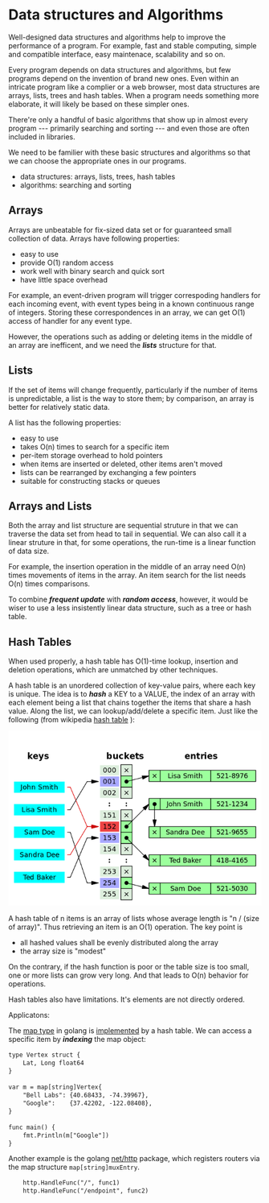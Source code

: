 # Data structures and Algorithms

Well-designed data structures and algorithms help to
improve the performance of a program. For example,
fast and stable computing, simple and compatible interface,
easy maintenace, scalability and so on.

Every program depends on data structures and algorithms,
but few programs depend on the invention of brand new ones.
Even within an intricate program like a complier or
a web browser, most data structures are arrays, lists,
trees and hash tables. When a program needs something
more elaborate, it will likely be based on these simpler ones.

There're only a handful of basic algorithms that show up in almost
every program --- primarily searching and sorting --- and even
those are often included in libraries.

We need to be familier with these basic structures and algorithms
so that we can choose the appropriate ones in our programs.

* data structures: arrays, lists, trees, hash tables
* algorithms: searching and sorting

## Arrays

Arrays are unbeatable for fix-sized data set or for guaranteed
small collection of data. Arrays have following
properties:

* easy to use
* provide O(1) random access
* work well with binary search and quick sort
* have little space overhead

For example, an event-driven program will trigger correspoding
handlers for each incoming event, with event types being in a known
continuous range of integers. Storing these correspondences
in an array, we can get O(1) access of handler for any event type.

However, the operations such as adding or deleting items in the middle
of an array are inefficent, and we need the ***lists*** structure for that.

## Lists

If the set of items will change frequently, particularly if
the number of items is unpredictable, a list is the way to store
them; by comparison, an array is better for relatively static data.

A list has the following properties:

* easy to use
* takes O(n) times to search for a specific item
* per-item storage overhead to hold pointers
* when items are inserted or deleted, other items aren't moved
* lists can be rearranged by exchanging a few pointers
* suitable for constructing stacks or queues

## Arrays and Lists

Both the array and list structure are sequential struture
in that we can traverse the data set from head to tail in sequential.
We can also call it a linear struture in that, for some operations,
the run-time is a linear function of data size.

For example, the insertion operation in the middle of an array
need O(n) times movements of items in the array. An item search for
the list needs O(n) times comparisons.

To combine ***frequent update*** with ***random access***, however,
it would be wiser to use a less insistently linear data structure,
such as a tree or hash table.

## Hash Tables

When used properly, a hash table has O(1)-time
lookup, insertion and deletion operations,
which are unmatched by other techniques.

A hash table is an unordered collection of key-value pairs,
where each key is unique.
The idea is to ***hash*** a KEY to a VALUE, the index
of an array with each element being a list that chains together
the items that share a hash value.
Along the list, we can lookup/add/delete a specific item.
Just like the following (from wikipedia [hash table](https://en.wikipedia.org/wiki/Hash_table) ):

![hash table](../../pics/programming/Hash_collision_resolved_by_separate_chaining.png)

A hash table of n items is an array of lists whose
average length is "n / (size of array)". Thus retrieving
an item is an O(1) operation. The key point is

* all hashed values shall be evenly distributed along the array
* the array size is "modest"

On the contrary, if the hash function is poor
or the table size is too small, one or more lists
can grow very long. And that leads to O(n) behavior for operations.

Hash tables also have limitations. It's elements are
not directly ordered.

Applicatons:

The [map type][golang map] in golang is [implemented][golang map implementation]
by a hash table. We can access a specific item
by ***indexing*** the map object:

```golang
type Vertex struct {
	Lat, Long float64
}

var m = map[string]Vertex{
	"Bell Labs": {40.68433, -74.39967},
	"Google":    {37.42202, -122.08408},
}

func main() {
	fmt.Println(m["Google"])
}
```

Another example is the golang [net/http][golang net/http] package, which registers
routers via the map structure `map[string]muxEntry`.

```golang
	http.HandleFunc("/", func1)
	http.HandleFunc("/endpoint", func2)
```

[golang map]: https://golang.google.cn/ref/spec#Map_types
[golang map implementation]: https://go.dev/src/runtime/map.go
[golang net/http]: https://pkg.go.dev/net/http
